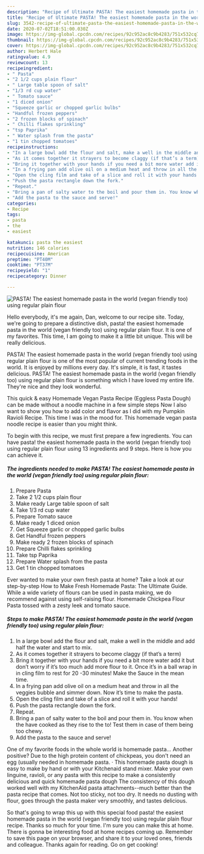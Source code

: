 ```yaml
---
description: "Recipe of Ultimate PASTA! The easiest homemade pasta in the world (vegan friendly too) using regular plain flour"
title: "Recipe of Ultimate PASTA! The easiest homemade pasta in the world (vegan friendly too) using regular plain flour"
slug: 3542-recipe-of-ultimate-pasta-the-easiest-homemade-pasta-in-the-world-vegan-friendly-too-using-regular-plain-flour
date: 2020-07-02T18:51:00.030Z
image: https://img-global.cpcdn.com/recipes/92c952ac8c9b4283/751x532cq70/pasta-the-easiest-homemade-pasta-in-the-world-vegan-friendly-too-using-regular-plain-flour-recipe-main-photo.jpg
thumbnail: https://img-global.cpcdn.com/recipes/92c952ac8c9b4283/751x532cq70/pasta-the-easiest-homemade-pasta-in-the-world-vegan-friendly-too-using-regular-plain-flour-recipe-main-photo.jpg
cover: https://img-global.cpcdn.com/recipes/92c952ac8c9b4283/751x532cq70/pasta-the-easiest-homemade-pasta-in-the-world-vegan-friendly-too-using-regular-plain-flour-recipe-main-photo.jpg
author: Herbert Hale
ratingvalue: 4.9
reviewcount: 13
recipeingredient:
- " Pasta"
- "2 1/2 cups plain flour"
- " Large table spoon of salt"
- "1/3 rd cup water"
- " Tomato sauce"
- "1 diced onion"
- "Squeeze garlic or chopped garlic bulbs"
- "Handful frozen peppers"
- "2 frozen blocks of spinach"
- " Chilli flakes sprinkling"
- "tsp Paprika"
- " Water splash from the pasta"
- "1 tin chopped tomatoes"
recipeinstructions:
- "In a large bowl add the flour and salt, make a well in the middle and add half the water and start to mix."
- "As it comes together it strayers to become claggy (if that’s a term)"
- "Bring it together with your hands if you need a bit more water add it but don’t worry if it’s too much add more flour to it. Once it’s in a ball wrap in in cling film to rest for 20 -30 minutes! Make the Sauce in the mean time."
- "In a frying pan add olive oil on a medium heat and throw in all the veggies bubble and simmer down. Now it’s time to make the pasta."
- "Open the cling film and take of a slice and roll it with your hands!"
- "Push the pasta rectangle down the fork."
- "Repeat."
- "Bring a pan of salty water to the boil and pour them in. You know when the have cooked as they rise to the to! Test them in case of them being too chewy."
- "Add the pasta to the sauce and serve!"
categories:
- Recipe
tags:
- pasta
- the
- easiest

katakunci: pasta the easiest 
nutrition: 146 calories
recipecuisine: American
preptime: "PT40M"
cooktime: "PT37M"
recipeyield: "1"
recipecategory: Dinner

---
```



![PASTA! The easiest homemade pasta in the world (vegan friendly too) using regular plain flour](https://img-global.cpcdn.com/recipes/92c952ac8c9b4283/751x532cq70/pasta-the-easiest-homemade-pasta-in-the-world-vegan-friendly-too-using-regular-plain-flour-recipe-main-photo.jpg)

Hello everybody, it's me again, Dan, welcome to our recipe site. Today, we're going to prepare a distinctive dish, pasta! the easiest homemade pasta in the world (vegan friendly too) using regular plain flour. It is one of my favorites. This time, I am going to make it a little bit unique. This will be really delicious.

PASTA! The easiest homemade pasta in the world (vegan friendly too) using regular plain flour is one of the most popular of current trending foods in the world. It is enjoyed by millions every day. It's simple, it is fast, it tastes delicious. PASTA! The easiest homemade pasta in the world (vegan friendly too) using regular plain flour is something which I have loved my entire life. They're nice and they look wonderful.

This quick &amp; easy Homemade Vegan Pasta Recipe (Eggless Pasta Dough) can be made without a noodle machine in a few simple steps Now I also want to show you how to add color and flavor as I did with my Pumpkin Ravioli Recipe. This time I was in the mood for. This homemade vegan pasta noodle recipe is easier than you might think.


To begin with this recipe, we must first prepare a few ingredients. You can have pasta! the easiest homemade pasta in the world (vegan friendly too) using regular plain flour using 13 ingredients and 9 steps. Here is how you can achieve it.

<!--inarticleads1-->

##### The ingredients needed to make PASTA! The easiest homemade pasta in the world (vegan friendly too) using regular plain flour:

1. Prepare  Pasta
1. Take 2 1/2 cups plain flour
1. Make ready  Large table spoon of salt
1. Take 1/3 rd cup water
1. Prepare  Tomato sauce
1. Make ready 1 diced onion
1. Get Squeeze garlic or chopped garlic bulbs
1. Get Handful frozen peppers
1. Make ready 2 frozen blocks of spinach
1. Prepare  Chilli flakes sprinkling
1. Take tsp Paprika
1. Prepare  Water splash from the pasta
1. Get 1 tin chopped tomatoes


Ever wanted to make your own fresh pasta at home? Take a look at our step-by-step How to Make Fresh Homemade Pasta: The Ultimate Guide. While a wide variety of flours can be used in pasta making, we do recommend against using self-raising flour. Homemade Chickpea Flour Pasta tossed with a zesty leek and tomato sauce. 

<!--inarticleads2-->

##### Steps to make PASTA! The easiest homemade pasta in the world (vegan friendly too) using regular plain flour:

1. In a large bowl add the flour and salt, make a well in the middle and add half the water and start to mix.
1. As it comes together it strayers to become claggy (if that’s a term)
1. Bring it together with your hands if you need a bit more water add it but don’t worry if it’s too much add more flour to it. Once it’s in a ball wrap in in cling film to rest for 20 -30 minutes! Make the Sauce in the mean time.
1. In a frying pan add olive oil on a medium heat and throw in all the veggies bubble and simmer down. Now it’s time to make the pasta.
1. Open the cling film and take of a slice and roll it with your hands!
1. Push the pasta rectangle down the fork.
1. Repeat.
1. Bring a pan of salty water to the boil and pour them in. You know when the have cooked as they rise to the to! Test them in case of them being too chewy.
1. Add the pasta to the sauce and serve!


One of my favorite foods in the whole world is homemade pasta… Another positive? Due to the high protein content of chickpeas, you don&#39;t need an egg (usually needed in homemade pasta. · This homemade pasta dough is easy to make by hand or with your Kitchenaid stand mixer. Make your own linguine, ravioli, or any pasta with this recipe to make a consistently delicious and quick homemade pasta dough The consistency of this dough worked well with my KitchenAid pasta attachments--much better than the pasta recipe that comes. Not too sticky, not too dry. It needs no dusting with flour, goes through the pasta maker very smoothly, and tastes delicious. 

So that's going to wrap this up with this special food pasta! the easiest homemade pasta in the world (vegan friendly too) using regular plain flour recipe. Thanks so much for your time. I'm sure you can make this at home. There is gonna be interesting food at home recipes coming up. Remember to save this page on your browser, and share it to your loved ones, friends and colleague. Thanks again for reading. Go on get cooking!
